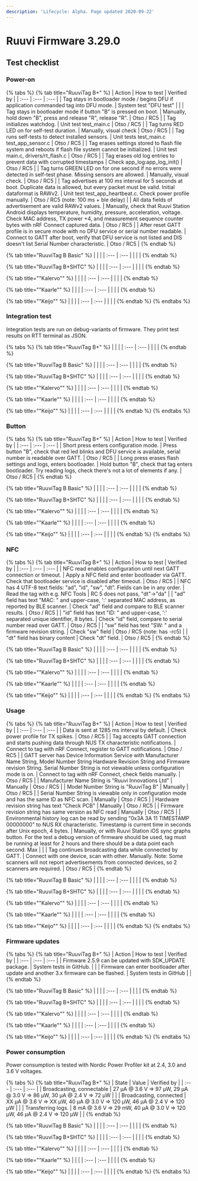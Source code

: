 ```yaml
---
description: 'Lifecycle: Alpha. Page updated 2020-09-22'
---
```


# Ruuvi Firmware 3.29.0

## Test checklist

### Power-on

{% tabs %}
{% tab title="RuuviTag B+" %}
| Action | How to test | Verified by |
| :--- | :--- | :--- |
| Tag stays in bootloader mode / begins DFU if application commanded tag into DFU mode. | System test "DFU test" |  |
| Tag stays in bootloader mode if button "B" is pressed on boot. | Manually, hold down "B", press and release "R", release "R". | Otso / RC5 |
| Tag initializes watchdog. | Unit test test\_main.c | Otso / RC5  |
| Tag turns RED LED on for self-test duration. | Manually, visual check | Otso / RC5 |
| Tag runs self-tests to detect installed sensors. | Unit tests test\_main.c test\_app\_sensor.c | Otso / RC5 |
| Tag erases settings stored to flash file system and reboots if flash file system cannot be initialized. | Unit test main.c, drivers/rt\_flash.c | Otso / RC5 |
| Tag erases old log entries to prevent data with corrupted timestamps | Check app\_log:app\_log\_init\(\) | Otso / RC5 |
| Tag turns GREEN LED on for one second if no errors were detected in self-test phase. Missing sensors are allowed. | Manually, visual check. | Otso / RC5 |
| Tag advertises at 100 ms interval for 5 seconds at boot. Duplicate data is allowed, but every packet must be valid. Initial dataformat is RAWv2. | Unit test test\_app\_heartbeat.c. Check power profile manually. | Otso / RC5 \(note: 100 ms + ble delay\) |
| All data fields of advertisement are valid RAWv2 values. | Manually, check that Ruuvi Station Android displays temperature, humidity, pressure, acceleration, voltage. Check MAC address, TX power +4, and measurement sequence counter bytes with nRF Connect captured data. | Otso / RC5 |
| After reset GATT profile is in secure mode with no DFU service or serial number readable. | Connect to GATT after boot, verify that DFU service is not listed and DIS doesn't list Serial Number characteristic. | Otso / RC5 |
{% endtab %}

{% tab title="RuuviTag B Basic" %}
|  |  |
| :--- | :--- |
|  |  |
{% endtab %}

{% tab title="RuuviTag B+SHTC" %}
|  |  |
| :--- | :--- |
|  |  |
{% endtab %}

{% tab title="\"Kalervo\"" %}
|  |  |
| :--- | :--- |
|  |  |
{% endtab %}

{% tab title="\"Kaarle\"" %}
|  |  |
| :--- | :--- |
|  |  |
{% endtab %}

{% tab title="\"Keijo\"" %}
|  |  |
| :--- | :--- |
|  |  |
{% endtab %}
{% endtabs %}

### Integration test

Integration tests are run on debug-variants of firmware. They print test results on RTT terminal as JSON.

{% tabs %}
{% tab title="RuuviTag B+" %}
|  |  |
| :--- | :--- |
|  |  |
{% endtab %}

{% tab title="RuuviTag B Basic" %}
|  |  |
| :--- | :--- |
|  |  |
{% endtab %}

{% tab title="RuuviTag B+SHTC" %}
|  |  |
| :--- | :--- |
|  |  |
{% endtab %}

{% tab title="\"Kalervo\"" %}
|  |  |
| :--- | :--- |
|  |  |
{% endtab %}

{% tab title="\"Kaarle\"" %}
|  |  |
| :--- | :--- |
|  |  |
{% endtab %}

{% tab title="\"Keijo\"" %}
|  |  |
| :--- | :--- |
|  |  |
{% endtab %}
{% endtabs %}

### Button

{% tabs %}
{% tab title="RuuviTag B+" %}
| Action | How to test | Verified by |
| :--- | :--- | :--- |
| Short press enters configuration mode. | Press button "B", check that red led blinks and DFU service is available, serial number is readable over GATT. | Otso / RC5 |
| Long press erases flash settings and logs, enters bootloader. | Hold button "B", check that tag enters bootloader. Try reading logs, check there's not a lot of elements if any.  | Otso / RC5 |
{% endtab %}

{% tab title="RuuviTag B Basic" %}
|  |  |
| :--- | :--- |
|  |  |
{% endtab %}

{% tab title="RuuviTag B+SHTC" %}
|  |  |
| :--- | :--- |
|  |  |
{% endtab %}

{% tab title="\"Kalervo\"" %}
|  |  |
| :--- | :--- |
|  |  |
{% endtab %}

{% tab title="\"Kaarle\"" %}
|  |  |
| :--- | :--- |
|  |  |
{% endtab %}

{% tab title="\"Keijo\"" %}
|  |  |
| :--- | :--- |
|  |  |
{% endtab %}
{% endtabs %}

### NFC

{% tabs %}
{% tab title="RuuviTag B+" %}
| Action | How to test | Verified by |
| :--- | :--- | :--- |
| NFC read enables configuration until next GATT connection or timeout. | Apply a NFC field and enter bootloader via GATT. Check that bootloader service is disabled after timeout. | Otso / RC5 |
| NFC has 4 UTF-8 text fields: "ad", "id", "sw", "dt". Fields can be in any order. | Read the tag with e.g. NFC Tools | RC 5 does not pass, "dt"-&gt;"da" |
| "ad" field has text "MAC: " and upper-case, ':' separated MAC address, as reported by BLE scanner. | Check "ad" field and compare to BLE scanner results. | Otso / RC5 |
| "id" field has text "ID: " and upper-case, ':' separated unique identifier, 8 bytes. | Check "id" field, compare to serial number read over GATT. | Otso / RC5 |
| "sw" field has text "SW: " and a firmware revision string. | Check "sw" field | Otso / RC5 \(note: has -rc5\) |
| "dt" field has binary content | Check "dt" field. | Otso / RC5 |
{% endtab %}

{% tab title="RuuviTag B Basic" %}
|  |  |
| :--- | :--- |
|  |  |
{% endtab %}

{% tab title="RuuviTag B+SHTC" %}
|  |  |
| :--- | :--- |
|  |  |
{% endtab %}

{% tab title="\"Kalervo\"" %}
|  |  |
| :--- | :--- |
|  |  |
{% endtab %}

{% tab title="\"Kaarle\"" %}
|  |  |
| :--- | :--- |
|  |  |
{% endtab %}

{% tab title="\"Keijo\"" %}
|  |  |
| :--- | :--- |
|  |  |
{% endtab %}
{% endtabs %}

### Usage

{% tabs %}
{% tab title="RuuviTag B+" %}
| Action | How to test | Verified by |
| :--- | :--- | :--- |
| Data is sent at 1285 ms interval by default. | Check power profile for TX spikes. | Otso / RC5 |
| Tag accepts GATT connection and starts pushing data through NUS TX characteristic notifications. | Connect to tag with nRF Connect, register to GATT notifications. | Otso / RC5 |
| GATT server has Device Information Service with Manufacturer Name String, Model Number String Hardware Revision String and Firmware revision String. Serial Number String is not viewable unless configuration mode is on. | Connect to tag with nRF Connect, check fields manually. | Otso / RC5 |
| Manufacturer Name String is "Ruuvi Innovations Ltd" | Manually | Otso / RC5 |
| Model Number String is "RuuviTag B" | Manually | Otso / RC5 |
| Serial Number String is viewable only in configuration mode and has the same ID as NFC scan. | Manually | Otso / RC5 |
| Hardware revision string has text "Check PCB" | Manually | Otso / RC5 |
| Firmware revision string has same version as NFC read | Manually | Otso / RC5 |
| Environmental history log can be read by sending "0x3A 3A 11 TIMESTAMP 00000000" to NUS RX characteristic. Timestamp is current time in seconds after Unix epoch, 4 bytes. | Manually, or with Ruuvi Station iOS sync graphs button. For the test a debug version of firmware should be used, tag must be running at least for 2 hours and there should be a data point each second. Max  |  |
| Tag continues broadcasting data while connected by GATT. | Connect with one device, scan with other. Manually. Note: Some scanners will not report advertisements from connected devices, so 2 scanners are required. | Otso / RC5 |
{% endtab %}

{% tab title="RuuviTag B Basic" %}
|  |  |
| :--- | :--- |
|  |  |
{% endtab %}

{% tab title="RuuviTag B+SHTC" %}
|  |  |
| :--- | :--- |
|  |  |
{% endtab %}

{% tab title="\"Kalervo\"" %}
|  |  |
| :--- | :--- |
|  |  |
{% endtab %}

{% tab title="\"Kaarle\"" %}
|  |  |
| :--- | :--- |
|  |  |
{% endtab %}

{% tab title="\"Keijo\"" %}
|  |  |
| :--- | :--- |
|  |  |
{% endtab %}
{% endtabs %}

### Firmware updates

{% tabs %}
{% tab title="RuuviTag B+" %}
| Action | How to test | Verified by |
| :--- | :--- | :--- |
| Firmware 2.5.9 can be updated with SDK\_UPDATE package. | System tests in GitHub. |  |
| Firmware can enter bootloader after update and another 3.x firmware can be flashed. | System tests in GitHub |  |
{% endtab %}

{% tab title="RuuviTag B Basic" %}
|  |  |
| :--- | :--- |
|  |  |
{% endtab %}

{% tab title="RuuviTag B+SHTC" %}
|  |  |
| :--- | :--- |
|  |  |
{% endtab %}

{% tab title="\"Kalervo\"" %}
|  |  |
| :--- | :--- |
|  |  |
{% endtab %}

{% tab title="\"Kaarle\"" %}
|  |  |
| :--- | :--- |
|  |  |
{% endtab %}

{% tab title="\"Keijo\"" %}
|  |  |
| :--- | :--- |
|  |  |
{% endtab %}
{% endtabs %}

### Power consumption

Power consumption is tested with Nordic Power Profiler kit at 2.4, 3.0 and 3.6 V voltages.

{% tabs %}
{% tab title="RuuviTag B+" %}
| State | Value | Verified by |
| :--- | :--- | :--- |
| Broadcasting, connectable | 27 µA @ 3.6 V =&gt; 97 µW, 29 µA @ 3.0 V =&gt; 86 µW, 30  µA @ 2.4 V =&gt; 72 µW |  |
| Broadcasting, connected | XX µA @ 3.6 V =&gt; XX µW, 40 µA @ 3.0 V =&gt; 120 µW, 46  µA @ 2.4 V =&gt; 120 µW |  |
| Transferring logs. | 8 mA @ 3.6 V =&gt; 29 mW, 40 µA @ 3.0 V =&gt; 120 µW, 46  µA @ 2.4 V =&gt; 120 µW |  |
{% endtab %}

{% tab title="RuuviTag B Basic" %}
|  |  |
| :--- | :--- |
|  |  |
{% endtab %}

{% tab title="RuuviTag B+SHTC" %}
|  |  |
| :--- | :--- |
|  |  |
{% endtab %}

{% tab title="\"Kalervo\"" %}
|  |  |
| :--- | :--- |
|  |  |
{% endtab %}

{% tab title="\"Kaarle\"" %}
|  |  |
| :--- | :--- |
|  |  |
{% endtab %}

{% tab title="\"Keijo\"" %}
|  |  |
| :--- | :--- |
|  |  |
{% endtab %}
{% endtabs %}

